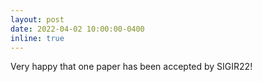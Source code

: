 ```yaml
---
layout: post
date: 2022-04-02 10:00:00-0400
inline: true
---
```


Very happy that one paper has been accepted by SIGIR22!
